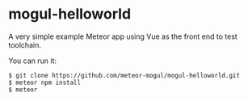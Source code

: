 # mogul-helloworld

A very simple example Meteor app using Vue as the front end to
test toolchain.

You can run it:

```
$ git clone https://github.com/meteor-mogul/mogul-helloworld.git
$ meteor npm install
$ meteor
```

